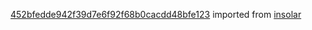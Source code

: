 [452bfedde942f39d7e6f92f68b0cacdd48bfe123](https://github.com/insolar/insolar/commit/452bfedde942f39d7e6f92f68b0cacdd48bfe123) imported from [insolar](https://github.com/insolar/insolar)
